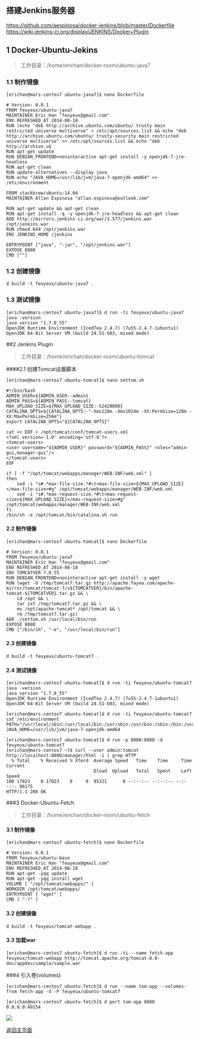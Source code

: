 搭建Jenkins服务器
----
https://github.com/aespinosa/docker-jenkins/blob/master/Dockerfile
https://wiki.jenkins-ci.org/display/JENKINS/Docker+Plugin

## 1 Docker-Ubuntu-Jekins
>工作目录：/home/erichan/docker-room/ubuntu-java7

### 1.1 制作镜像
```
[erichan@mars-centos7 ubuntu-java7]$ nano Dockerfile
```

```
# Version: 0.0.1
FROM feuyeux/ubuntu-java7
MAINTAINER Eric Han "feuyeux@gmail.com"
ENV REFRESHED_AT 2014-08-18
RUN (echo "deb http://archive.ubuntu.com/ubuntu/ trusty main restricted universe multiverse" > /etc/apt/sources.list && echo "deb http://archive.ubuntu.com/ubuntu/ trusty-security main restricted universe multiverse" >> /etc/apt/sources.list && echo "deb http://archive.u$
RUN apt-get update
RUN DEBIAN_FRONTEND=noninteractive apt-get install -y openjdk-7-jre-headless
RUN apt-get clean
RUN update-alternatives --display java
RUN echo "JAVA_HOME=/usr/lib/jvm/java-7-openjdk-amd64" >> /etc/environment

FROM stackbrew/ubuntu:14.04
MAINTAINER Allan Espinosa "allan.espinosa@outlook.com"

RUN apt-get update && apt-get clean
RUN apt-get install -q -y openjdk-7-jre-headless && apt-get clean
ADD http://mirrors.jenkins-ci.org/war/1.577/jenkins.war /opt/jenkins.war
RUN chmod 644 /opt/jenkins.war
ENV JENKINS_HOME /jenkins

ENTRYPOINT ["java", "-jar", "/opt/jenkins.war"]
EXPOSE 8080
CMD [""]
```

### 1.2 创建镜像
```
d build -t feuyeux/ubuntu-java7 .
```

### 1.3 测试镜像
```
[erichan@mars-centos7 ubuntu-java7]$ d run -ti feuyeux/ubuntu-java7 java -version
java version "1.7.0_55"
OpenJDK Runtime Environment (IcedTea 2.4.7) (7u55-2.4.7-1ubuntu1)
OpenJDK 64-Bit Server VM (build 24.51-b03, mixed mode)
```

##2 Jenkins Plugin

>工作目录：/home/erichan/docker-room/ubuntu-tomcat

####2.1 创建Tomcat设置脚本
```
[erichan@mars-centos7 ubuntu-tomcat]$ nano settom.sh
```

```
#!/bin/bash
ADMIN_USER=${ADMIN_USER:-admin}
ADMIN_PASS=${ADMIN_PASS:-tomcat}
MAX_UPLOAD_SIZE=${MAX_UPLOAD_SIZE:-52428800}
CATALINA_OPTS=${CATALINA_OPTS:-"-Xms128m -Xmx1024m -XX:PermSize=128m -XX:MaxPermSize=256m"}
export CATALINA_OPTS="${CATALINA_OPTS}"

cat << EOF > /opt/tomcat/conf/tomcat-users.xml
<?xml version='1.0' encoding='utf-8'?>
<tomcat-users>
<user username="${ADMIN_USER}" password="${ADMIN_PASS}" roles="admin-gui,manager-gui"/>
</tomcat-users>
EOF

if [ -f "/opt/tomcat/webapps/manager/WEB-INF/web.xml" ]
then
	sed -i "s#.*max-file-size.*#\t<max-file-size>${MAX_UPLOAD_SIZE}</max-file-size>#g" /opt/tomcat/webapps/manager/WEB-INF/web.xml
	sed -i "s#.*max-request-size.*#\t<max-request-size>${MAX_UPLOAD_SIZE}</max-request-size>#g" /opt/tomcat/webapps/manager/WEB-INF/web.xml
fi
/bin/sh -e /opt/tomcat/bin/catalina.sh run
```

#### 2.2 制作镜像

```[erichan@mars-centos7 ubuntu-tomcat]$ nano Dockerfile ```

```
# Version: 0.0.1
FROM feuyeux/ubuntu-java7
MAINTAINER Eric Han "feuyeux@gmail.com"
ENV REFRESHED_AT 2014-08-18
ENV TOMCATVER 7.0.55
RUN DEBIAN_FRONTEND=noninteractive apt-get install -y wget
RUN (wget -O /tmp/tomcat7.tar.gz http://apache.fayea.com/apache-mirror/tomcat/tomcat-7/v${TOMCATVER}/bin/apache-tomcat-${TOMCATVER}.tar.gz && \
	cd /opt && \
	tar zxf /tmp/tomcat7.tar.gz && \
	mv /opt/apache-tomcat* /opt/tomcat && \
	rm /tmp/tomcat7.tar.gz)
ADD ./settom.sh /usr/local/bin/run
EXPOSE 8080
CMD ["/bin/sh", "-e", "/usr/local/bin/run"]
```

#### 2.3 创建镜像
```
d build -t feuyeux/ubuntu-tomcat7 .
```

#### 2.4 测试镜像
```
[erichan@mars-centos7 ubuntu-tomcat]$ d run -ti feuyeux/ubuntu-tomcat7 java -version
java version "1.7.0_55"
OpenJDK Runtime Environment (IcedTea 2.4.7) (7u55-2.4.7-1ubuntu1)
OpenJDK 64-Bit Server VM (build 24.51-b03, mixed mode)

[erichan@mars-centos7 ubuntu-tomcat]$ d run -ti feuyeux/ubuntu-tomcat7 cat /etc/environment
PATH="/usr/local/sbin:/usr/local/bin:/usr/sbin:/usr/bin:/sbin:/bin:/usr/games:/usr/local/games"
JAVA_HOME=/usr/lib/jvm/java-7-openjdk-amd64

```

```
[erichan@mars-centos7 ubuntu-tomcat]$ d run -p 8080:8080 -d feuyeux/ubuntu-tomcat7
[erichan@mars-centos7 ~]$ curl --user admin:tomcat http://localhost:8080/manager/html -i | grep HTTP
  % Total    % Received % Xferd  Average Speed   Time    Time     Time  Current
                                 Dload  Upload   Total   Spent    Left  Speed
100 17023    0 17023    0     0  95321      0 --:--:-- --:--:-- --:--:-- 96175
HTTP/1.1 200 OK
```

###3 Docker-Ubuntu-Fetch
>工作目录：/home/erichan/docker-room/ubuntu-fetch


#### 3.1 制作镜像

```[erichan@mars-centos7 ubuntu-fetch]$ nano Dockerfile ```

```
# Version: 0.0.1
FROM feuyeux/ubuntu-base
MAINTAINER Eric Han "feuyeux@gmail.com"
ENV REFRESHED_AT 2014-08-18
RUN apt-get -yqq update
RUN apt-get -yqq install wget
VOLUME [ "/opt/tomcat/webapps/" ]
WORKDIR /opt/tomcat/webapps/
ENTRYPOINT [ "wget" ]
CMD [ "-?" ]
```

#### 3.2 创建镜像
```
d build -t feuyeux/tomcat-webapp .
```

#### 3.3 加载war
```
[erichan@mars-centos7 ubuntu-fetch]$ d run -ti --name fetch-app feuyeux/tomcat-webapp http://tomcat.apache.org/tomcat-8.0-doc/appdev/sample/sample.war
```

###4 引入卷(volumes)
```
[erichan@mars-centos7 ubuntu-fetch]$ d run --name tom-app --volumes-from fetch-app -d -P feuyeux/ubuntu-tomcat7
```
```
[erichan@mars-centos7 ubuntu-fetch]$ d port tom-app 8080
0.0.0.0:49154
```

![](../img/2014-08-18_07.03.52.png)

[返回主页面](/README.md)